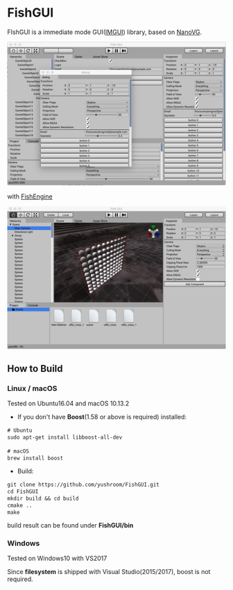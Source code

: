 # FishGUI

FIshGUI is a immediate mode GUI([IMGUI](http://sol.gfxile.net/imgui/)) library, based on [NanoVG](https://github.com/memononen/nanovg).

![ScreenShot](./doc/ScreenShot.png)

with [FishEngine](https://github.com/yushroom/FishEngine)

![ScreenShot_FishEditor](./doc/ScreenShot_FishEditor.jpg)



## How to Build

### Linux / macOS

Tested on Ubuntu16.04 and macOS 10.13.2

- If you don't have **Boost**(1.58 or above is required) installed:

```shell
# Ubuntu
sudo apt-get install libboost-all-dev

# macOS
brew install boost
```

- Build:

```shell
git clone https://github.com/yushroom/FishGUI.git
cd FishGUI
mkdir build && cd build
cmake ..
make
```

build result can be found under **FishGUI/bin**

### Windows

Tested on Windows10 with VS2017

Since **filesystem** is shipped with Visual Studio(2015/2017), boost is not required.





